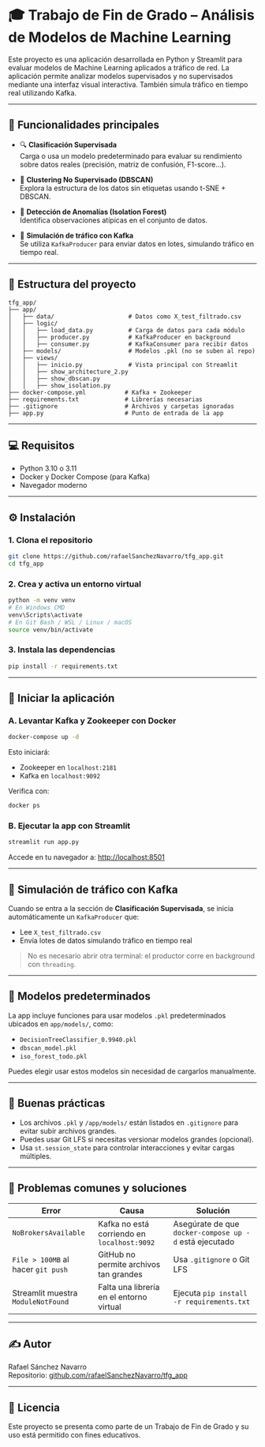 # 🎓 Trabajo de Fin de Grado – Análisis de Modelos de Machine Learning

Este proyecto es una aplicación desarrollada en Python y Streamlit para evaluar modelos de Machine Learning aplicados a tráfico de red. La aplicación permite analizar modelos supervisados y no supervisados mediante una interfaz visual interactiva. También simula tráfico en tiempo real utilizando Kafka.

---

## 🧠 Funcionalidades principales

- 🔍 **Clasificación Supervisada**  
  Carga o usa un modelo predeterminado para evaluar su rendimiento sobre datos reales (precisión, matriz de confusión, F1-score...).

- 🧩 **Clustering No Supervisado (DBSCAN)**  
  Explora la estructura de los datos sin etiquetas usando t-SNE + DBSCAN.

- 🧩 **Detección de Anomalías (Isolation Forest)**  
  Identifica observaciones atípicas en el conjunto de datos.

- 🔁 **Simulación de tráfico con Kafka**  
  Se utiliza `KafkaProducer` para enviar datos en lotes, simulando tráfico en tiempo real.

---

## 📁 Estructura del proyecto

```
tfg_app/
├── app/
│   ├── data/                     # Datos como X_test_filtrado.csv
│   ├── logic/
│   │   ├── load_data.py          # Carga de datos para cada módulo
│   │   ├── producer.py           # KafkaProducer en background
│   │   ├── consumer.py           # KafkaConsumer para recibir datos
│   ├── models/                   # Modelos .pkl (no se suben al repo)
│   ├── views/
│   │   ├── inicio.py             # Vista principal con Streamlit
│   │   ├── show_architecture_2.py
│   │   ├── show_dbscan.py
│   │   ├── show_isolation.py
├── docker-compose.yml           # Kafka + Zookeeper
├── requirements.txt             # Librerías necesarias
├── .gitignore                   # Archivos y carpetas ignoradas
├── app.py                       # Punto de entrada de la app
```

---

## 💻 Requisitos

- Python 3.10 o 3.11
- Docker y Docker Compose (para Kafka)
- Navegador moderno

---

## ⚙️ Instalación

### 1. Clona el repositorio

```bash
git clone https://github.com/rafaelSanchezNavarro/tfg_app.git
cd tfg_app
```

### 2. Crea y activa un entorno virtual

```bash
python -m venv venv
# En Windows CMD
venv\Scripts\activate
# En Git Bash / WSL / Linux / macOS
source venv/bin/activate
```

### 3. Instala las dependencias

```bash
pip install -r requirements.txt
```

---

## 🚀 Iniciar la aplicación

### A. Levantar Kafka y Zookeeper con Docker

```bash
docker-compose up -d
```

Esto iniciará:
- Zookeeper en `localhost:2181`
- Kafka en `localhost:9092`

Verifica con:

```bash
docker ps
```

### B. Ejecutar la app con Streamlit

```bash
streamlit run app.py
```

Accede en tu navegador a: [http://localhost:8501](http://localhost:8501)

---

## 🧪 Simulación de tráfico con Kafka

Cuando se entra a la sección de **Clasificación Supervisada**, se inicia automáticamente un `KafkaProducer` que:

- Lee `X_test_filtrado.csv`
- Envía lotes de datos simulando tráfico en tiempo real

> No es necesario abrir otra terminal: el productor corre en background con `threading`.

---

## 🧠 Modelos predeterminados

La app incluye funciones para usar modelos `.pkl` predeterminados ubicados en `app/models/`, como:

- `DecisionTreeClassifier_0.9940.pkl`
- `dbscan_model.pkl`
- `iso_forest_todo.pkl`

Puedes elegir usar estos modelos sin necesidad de cargarlos manualmente.

---

## 🔐 Buenas prácticas

- Los archivos `.pkl` y `/app/models/` están listados en `.gitignore` para evitar subir archivos grandes.
- Puedes usar Git LFS si necesitas versionar modelos grandes (opcional).
- Usa `st.session_state` para controlar interacciones y evitar cargas múltiples.

---

## 🧼 Problemas comunes y soluciones

| Error                                 | Causa                                                  | Solución                                                   |
|--------------------------------------|---------------------------------------------------------|------------------------------------------------------------|
| `NoBrokersAvailable`                 | Kafka no está corriendo en `localhost:9092`            | Asegúrate de que `docker-compose up -d` está ejecutado     |
| `File > 100MB` al hacer `git push`   | GitHub no permite archivos tan grandes                 | Usa `.gitignore` o Git LFS                                 |
| Streamlit muestra `ModuleNotFound`  | Falta una librería en el entorno virtual               | Ejecuta `pip install -r requirements.txt`                  |

---

## ✍️ Autor

Rafael Sánchez Navarro  
Repositorio: [github.com/rafaelSanchezNavarro/tfg_app](https://github.com/rafaelSanchezNavarro/tfg_app)

---

## 📜 Licencia

Este proyecto se presenta como parte de un Trabajo de Fin de Grado y su uso está permitido con fines educativos.
